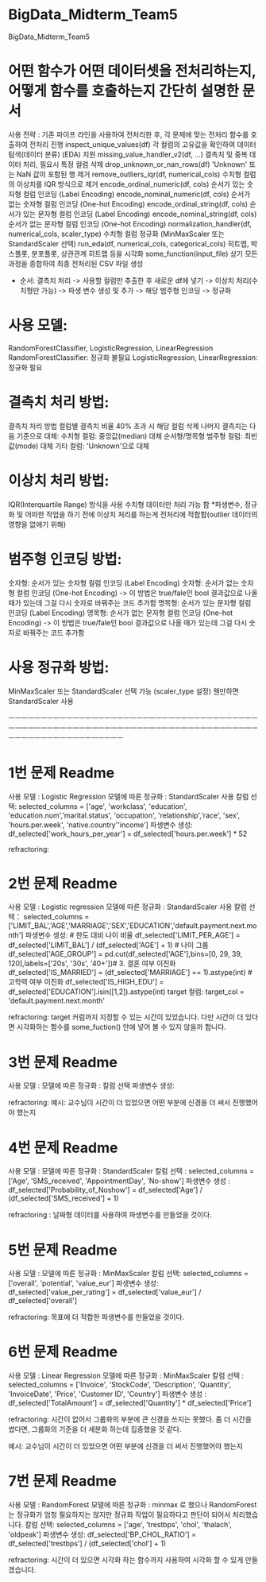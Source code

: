 # BigData_Midterm_Team5
BigData_Midterm_Team5
# 어떤 함수가 어떤 데이터셋을 전처리하는지, 어떻게 함수를 호출하는지 간단히 설명한 문서

사용 전략 : 기존 파이프 라인을 사용하여 전처리한 후, 각 문제에 맞는 전처리 함수를 호출하여 전처리 진행
inspect_unique_values(df)	각 컬럼의 고유값을 확인하여 데이터 탐색(데이터 분류) (EDA) 지원
missing_value_handler_v2(df, ...)	결측치 및 중복 데이터 처리, 필요시 특정 컬럼 삭제
drop_unknown_or_nan_rows(df)	'Unknown' 또는 NaN 값이 포함된 행 제거
remove_outliers_iqr(df, numerical_cols)	수치형 컬럼의 이상치를 IQR 방식으로 제거
encode_ordinal_numeric(df, cols)	순서가 있는 숫자형 컬럼 인코딩 (Label Encoding)
encode_nominal_numeric(df, cols)	순서가 없는 숫자형 컬럼 인코딩 (One-hot Encoding)
encode_ordinal_string(df, cols)	순서가 있는 문자형 컬럼 인코딩 (Label Encoding)
encode_nominal_string(df, cols)	순서가 없는 문자형 컬럼 인코딩 (One-hot Encoding)
normalization_handler(df, numerical_cols, scaler_type)	수치형 컬럼 정규화 (MinMaxScaler 또는 StandardScaler 선택)
run_eda(df, numerical_cols, categorical_cols)	히트맵, 박스플롯, 분포플롯, 상관관계 히트맵 등을 시각화
some_function(input_file)	상기 모든 과정을 종합하여 최종 전처리된 CSV 파일 생성
* 순서: 결측치 처리 -> 사용할 컬럼만 추출한 후 새로운 df에 넣기 -> 이상치 처리(수치형만 가능) -> 파생 변수 생성 및 추가 -> 해당 범주형 인코딩 -> 정규화


# 사용 모델:
RandomForestClassifier, LogisticRegression, LinearRegression
RandomForestClassifier: 정규화 불필요
LogisticRegression, LinearRegression: 정규화 필요

# 결측치 처리 방법:
결측치 처리 방법 
컬럼별 결측치 비율 40% 초과 시 해당 컬럼 삭제
나머지 결측치는 다음 기준으로 대체:
수치형 컬럼: 중앙값(median) 대체
순서형/명목형 범주형 컬럼: 최빈값(mode) 대체
기타 컬럼: 'Unknown'으로 대체

# 이상치 처리 방법:
IQR(Interquartile Range) 방식을 사용   수치형 데이터만 처리 가능 함
*파생변수, 정규화 및 어떠한 작업을 하기 전에 이상치 처리를 하는게 전처리에 적합함(outlier 데이터의 영향을 없애기 위해)

# 범주형 인코딩 방법:
숫자형: 순서가 있는 숫자형 컬럼 인코딩 (Label Encoding)
숫자형: 순서가 없는 숫자형 컬럼 인코딩 (One-hot Encoding) -> 이 방법은 true/fale인 bool 결과값으로 나올 때가 있는데 그걸 다시 숫자로 바꿔주는 코드 추가함
명목형: 순서가 있는 문자형 컬럼 인코딩 (Label Encoding)
명목형: 순서가 없는 문자형 컬럼 인코딩 (One-hot Encoding) -> 이 방법은 true/fale인 bool 결과값으로 나올 때가 있는데 그걸 다시 숫자로 바꿔주는 코드 추가함

# 사용 정규화 방법: 
MinMaxScaler 또는 StandardScaler 선택 가능 (scaler_type 설정)
웬만하면 StandardScaler 사용

ㅡㅡㅡㅡㅡㅡㅡㅡㅡㅡㅡㅡㅡㅡㅡㅡㅡㅡㅡㅡㅡㅡㅡㅡㅡㅡㅡㅡㅡㅡㅡㅡㅡㅡㅡㅡㅡㅡㅡㅡㅡㅡㅡㅡㅡㅡㅡㅡㅡㅡㅡㅡㅡㅡㅡㅡㅡㅡㅡㅡㅡㅡㅡㅡㅡㅡㅡㅡㅡㅡㅡㅡㅡㅡㅡㅡㅡㅡㅡㅡㅡㅡㅡㅡㅡㅡㅡㅡㅡㅡㅡㅡㅡㅡㅡㅡ

# 1번 문제 Readme
사용 모델 : Logistic Regression
모델에 따른 정규화 : StandardScaler 사용
칼럼 선택:
    selected_columns = ['age', 'workclass', 'education', 'education.num','marital.status', 'occupation', 'relationship','race', 'sex', 'hours.per.week', 'native.country''income']
파생변수 생성: 
    df_selected['work_hours_per_year'] = df_selected['hours.per.week'] * 52

refractoring: 

# 2번 문제 Readme
사용 모델 : Logistic regression
모델에 따른 정규화 : StandardScaler 사용
칼럼 선택： 
    selected_columns = ['LIMIT_BAL','AGE','MARRIAGE','SEX','EDUCATION','default.payment.next.month']
파생변수 생성:
    # 한도 대비 나이 비율
    df_selected['LIMIT_PER_AGE'] = df_selected['LIMIT_BAL'] / (df_selected['AGE'] + 1)
    # 나이 그룹
    df_selected['AGE_GROUP'] = pd.cut(df_selected['AGE'],bins=[0, 29, 39, 120],labels=['20s', '30s', '40+'])# 3. 결혼 여부 이진화
    df_selected['IS_MARRIED'] = (df_selected['MARRIAGE'] == 1).astype(int)
    #고학력 여부 이진화
    df_selected['IS_HIGH_EDU'] = df_selected['EDUCATION'].isin([1,2]).astype(int)
target 컬럼:
    target_col = 'default.payment.next.month'

refractoring: target 커럼까지 지정할 수 있는 시간이 있었습니다. 다만 시간이 더 있다면 시각화하는 함수를 some_fuction() 안에 넣어 볼 수 있지 않을까 합니다.

# 3번 문제 Readme
사용 모델 : 
모델에 따른 정규화 :
칼럼 선택
파생변수 생성:

refractoring:
예시: 교수님이 시간이 더 있었으면 어떤 부분에 신경을 더 써서 진행했어야 했는지

# 4번 문제 Readme
사용 모델 : 
모델에 따른 정규화 : StandardScaler
칼럼 선택 : selected_columns = ['Age', 'SMS_received', 'AppointmentDay', 'No-show']
파생변수 생성 : df_selected['Probability_of_Noshow'] = df_selected['Age'] / (df_selected['SMS_received'] + 1)

refractoring : 날짜형 데이터를 사용하여 파생변수를 만들었을 것이다.

# 5번 문제 Readme
사용 모델 : 
모델에 따른 정규화 : MinMaxScaler
칼럼 선택: selected_columns = ['overall', 'potential', 'value_eur']
파생변수 생성: df_selected['value_per_rating'] = df_selected['value_eur'] / df_selected['overall']


refractoring: 목표에 더 적합한 파생변수를 만들었을 것이다.

# 6번 문제 Readme
사용 모델 : Linear Regression
모델에 따른 정규화 : MinMaxScaler
칼럼 선택 : selected_columns = ['Invoice', 'StockCode', 'Description', 'Quantity', 'InvoiceDate', 'Price', 'Customer ID', 'Country']
파생변수 생성 : df_selected['TotalAmount'] = df_selected['Quantity'] * df_selected['Price']

refractoring: 시간이 없어서 그룹화의 부분에 큰 신경을 쓰지는 못했다. 좀 더 시간을 썼다면, 그룹화의 기준을 더 세분화 하는데 집중했을 것 같다.

예시: 교수님이 시간이 더 있었으면 어떤 부분에 신경을 더 써서 진행했어야 했는지

# 7번 문제 Readme
사용 모델 : RandomForest
모델에 따른 정규화 : minmax 로 했으나 RandomForest는 정규화가 엄청 필요하지는 않지만 정규화 작업이 필요하다고 판단이 되어서 처리했습니다.
칼럼 선택:
    selected_columns = ['age', 'trestbps', 'chol', 'thalach', 'oldpeak']
파생변수 생성:
    df_selected['BP_CHOL_RATIO'] = df_selected['trestbps'] / (df_selected['chol'] + 1)

refractoring: 시간이 더 있으면 시각화 하는 함수까지 사용하여 시각화 할 수 있게 만들겠습니다.
